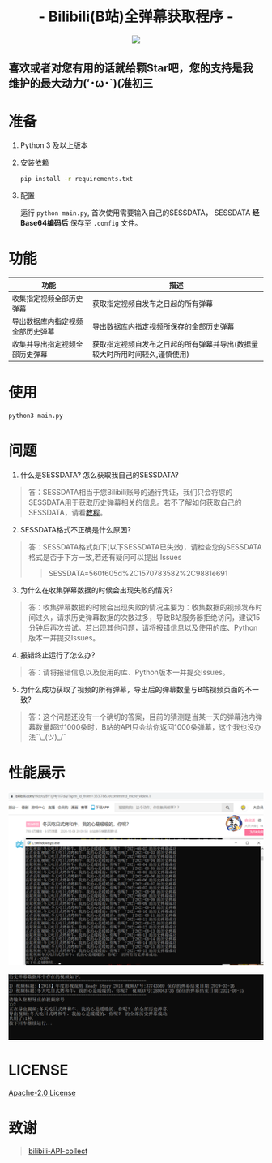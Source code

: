 <h1 align="center">- Bilibili(B站)全弹幕获取程序 -</h3>

<p align="center">
<img src="https://img.shields.io/github/v/release/DNLINYJ/Biilibili_All_Danmu.svg?logo=iCloud">
</p>

## 喜欢或者对您有用的话就给颗Star吧，您的支持是我维护的最大动力(′･ω･`)(准初三

# 准备
1. Python 3 及以上版本

2. 安装依赖
    ```sh
    pip install -r requirements.txt
    ```
3. 配置

    运行 ``python main.py``, 首次使用需要输入自己的SESSDATA，
    SESSDATA **经Base64编码后** 保存至 `.config` 文件。

# 功能

|功能                                  |描述                                     |
|-------------------------------------|-----------------------------------------|
|收集指定视频全部历史弹幕               |获取指定视频自发布之日起的所有弹幕         |
|导出数据库内指定视频全部历史弹幕       |导出数据库内指定视频所保存的全部历史弹幕    |
|收集并导出指定视频全部历史弹幕         |获取指定视频自发布之日起的所有弹幕并导出(数据量较大时所用时间较久,谨慎使用)|

# 使用
```sh
python3 main.py
```

# 问题
1. 什么是SESSDATA? 怎么获取我自己的SESSDATA?

> 答：SESSDATA相当于您Bilibili账号的通行凭证，我们只会将您的SESSDATA用于获取历史弹幕相关的信息。若不了解如何获取自己的SESSDATA，请看[教程](https://www.bilibili.com/read/cv12349604)。

2. SESSDATA格式不正确是什么原因?
> 答：SESSDATA格式如下(以下SESSDATA已失效)，请检查您的SESSDATA格式是否于下方一致,若还有疑问可以提出 Issues
>> SESSDATA=560f605d%2C1570783582%2C9881e691

3. 为什么在收集弹幕数据的时候会出现失败的情况?
> 答：收集弹幕数据的时候会出现失败的情况主要为：收集数据的视频发布时间过久，请求历史弹幕数据的次数过多，导致B站服务器拒绝访问，建议15分钟后再次尝试。若出现其他问题，请将报错信息以及使用的库、Python版本一并提交Issues。

4. 报错终止运行了怎么办?
> 答：请将报错信息以及使用的库、Python版本一并提交Issues。

5. 为什么成功获取了视频的所有弹幕，导出后的弹幕数量与B站视频页面的不一致?
> 答：这个问题还没有一个确切的答案，目前的猜测是当某一天的弹幕池内弹幕数量超过1000条时，B站的API只会给你返回1000条弹幕，这个我也没办法¯\\\_(ツ)_/¯

# 性能展示
![9.5万条弹幕获取测试](https://github.com/DNLINYJ/Biilibili_All_Danmu/blob/master/Photos/9.5%E4%B8%87%E6%9D%A1%E5%BC%B9%E5%B9%95%E8%8E%B7%E5%8F%96%E6%B5%8B%E8%AF%95-1.png "9.5万条弹幕获取测试")

![9.5万条弹幕导出测试](https://github.com/DNLINYJ/Biilibili_All_Danmu/blob/master/Photos/9.5%E4%B8%87%E6%9D%A1%E5%BC%B9%E5%B9%95%E5%AF%BC%E5%87%BA%E6%B5%8B%E8%AF%95.png "9.5万条弹幕导出测试")

# LICENSE

[Apache-2.0 License](https://github.com/DNLINYJ/Biilibili_All_Danmu/blob/master/LICENSE)

# 致谢

> [bilibili-API-collect](https://github.com/SocialSisterYi/bilibili-API-collect)  